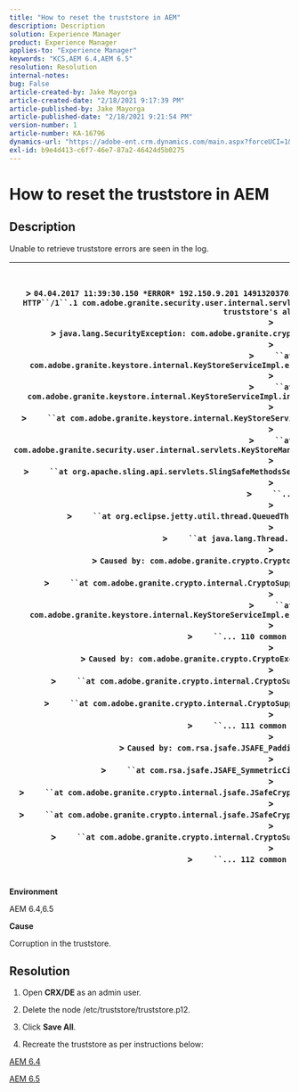 ```yaml
---
title: "How to reset the truststore in AEM"
description: Description
solution: Experience Manager
product: Experience Manager
applies-to: "Experience Manager"
keywords: "KCS,AEM 6.4,AEM 6.5"
resolution: Resolution
internal-notes: 
bug: False
article-created-by: Jake Mayorga
article-created-date: "2/18/2021 9:17:39 PM"
article-published-by: Jake Mayorga
article-published-date: "2/18/2021 9:21:54 PM"
version-number: 1
article-number: KA-16796
dynamics-url: "https://adobe-ent.crm.dynamics.com/main.aspx?forceUCI=1&pagetype=entityrecord&etn=knowledgearticle&id=24080cb9-2e72-eb11-a812-00224809aac7"
exl-id: b9e4d413-c6f7-46e7-87a2-46424d5b0275
---
```

# How to reset the truststore in AEM

## Description


Unable to retrieve truststore errors are seen in the log.


| <br><br>> `04.04.2017 11:39:30.150 *ERROR* 192.150.9.201 1491320370146 GET ``/libs/granite/security/truststore``.json HTTP``/1``.1 com.adobe.granite.security.user.internal.servlets.KeyStoreManagingServlet Unable to retrieve the truststore's aliases.`<br>> <br>> `java.lang.SecurityException: com.adobe.granite.crypto.CryptoException: Cannot convert byte data`<br>> <br>> `    ``at com.adobe.granite.keystore.internal.KeyStoreServiceImpl.extractStorePassword(KeyStoreServiceImpl.java:609)`<br>> <br>> `    ``at com.adobe.granite.keystore.internal.KeyStoreServiceImpl.internalGetTrustStore(KeyStoreServiceImpl.java:462)`<br>> <br>> `    ``at com.adobe.granite.keystore.internal.KeyStoreServiceImpl.getTrustStore(KeyStoreServiceImpl.java:154)`<br>> <br>> `    ``at com.adobe.granite.security.user.internal.servlets.KeyStoreManagingServlet.doGet(KeyStoreManagingServlet.java:154)`<br>> <br>> `    ``at org.apache.sling.api.servlets.SlingSafeMethodsServlet.mayService(SlingSafeMethodsServlet.java:269)`<br>> <br>> `    ``...`<br>> <br>> `    ``at org.eclipse.jetty.util.thread.QueuedThreadPool$3.run(QueuedThreadPool.java:555)`<br>> <br>> `    ``at java.lang.Thread.run(Thread.java:745)`<br>> <br>> `Caused by: com.adobe.granite.crypto.CryptoException: Cannot convert byte data`<br>> <br>> `    ``at com.adobe.granite.crypto.internal.CryptoSupportImpl.unprotect(CryptoSupportImpl.java:160)`<br>> <br>> `    ``at com.adobe.granite.keystore.internal.KeyStoreServiceImpl.extractStorePassword(KeyStoreServiceImpl.java:601)`<br>> <br>> `    ``... 110 common frames omitted`<br>> <br>> `Caused by: com.adobe.granite.crypto.CryptoException: Failed decrypting cipher text`<br>> <br>> `    ``at com.adobe.granite.crypto.internal.CryptoSupportImpl.decrypt(CryptoSupportImpl.java:96)`<br>> <br>> `    ``at com.adobe.granite.crypto.internal.CryptoSupportImpl.unprotect(CryptoSupportImpl.java:157)`<br>> <br>> `    ``... 111 common frames omitted`<br>> <br>> `Caused by: com.rsa.jsafe.JSAFE_PaddingException: Invalid padding.`<br>> <br>> `    ``at com.rsa.jsafe.JSAFE_SymmetricCipher.decryptFinal(Unknown Source)`<br>> <br>> `    ``at com.adobe.granite.crypto.internal.jsafe.JSafeCryptoSupport.getPlainText(JSafeCryptoSupport.java:325)`<br>> <br>> `    ``at com.adobe.granite.crypto.internal.jsafe.JSafeCryptoSupport.getPlainText(JSafeCryptoSupport.java:307)`<br>> <br>> `    ``at com.adobe.granite.crypto.internal.CryptoSupportImpl.decrypt(CryptoSupportImpl.java:94)`<br>> <br>> `    ``... 112 common frames omitted`<br><br> |
| --- |


<b>Environment</b>

AEM 6.4,6.5

<b>Cause</b>

Corruption in the truststore.


## Resolution


1. Open <b>CRX/DE</b> as an admin user.

2. Delete the node /etc/truststore/truststore.p12.

3. Click <b>Save All</b>.

4. Recreate the truststore as per instructions below:

[AEM 6.4](https://docs.adobe.com/content/help/en/experience-manager-64/administering/security/saml-2-0-authenticationhandler.html#add-the-idp-certificate-to-the-aem-truststore)

[AEM 6.5](https://docs.adobe.com/content/help/en/experience-manager-65/administering/security/saml-2-0-authenticationhandler.html#add-the-idp-certificate-to-the-aem-truststore)
